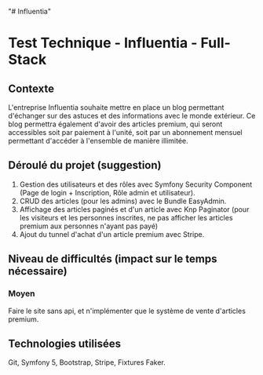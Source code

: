 "# Influentia" 
# Test Technique - Influentia - Full-Stack

## Contexte

L'entreprise Influentia souhaite mettre en place un blog permettant d'échanger sur des astuces et des informations avec
le monde extérieur. Ce blog permettra également d'avoir des articles premium, qui seront accessibles soit par paiement à
l'unité, soit par un abonnement mensuel permettant d'accéder à l'ensemble de manière illimitée.

## Déroulé du projet (suggestion)

1. Gestion des utilisateurs et des rôles avec Symfony Security Component
   (Page de login + Inscription, Rôle admin et utilisateur).
2. CRUD des articles (pour les admins) avec le Bundle EasyAdmin.
3. Affichage des articles paginés et d'un article avec Knp Paginator
   (pour les visiteurs et les personnes inscrites, ne pas afficher les articles premium aux personnes n'ayant pas payé)
4. Ajout du tunnel d'achat d'un article premium avec Stripe.

## Niveau de difficultés (impact sur le temps nécessaire)
### Moyen
Faire le site sans api, et n'implémenter que le système de vente d'articles premium.

## Technologies utilisées

Git, Symfony 5, Bootstrap, Stripe, Fixtures Faker.
